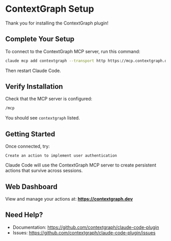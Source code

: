 # ContextGraph Setup

Thank you for installing the ContextGraph plugin!

## Complete Your Setup

To connect to the ContextGraph MCP server, run this command:

```bash
claude mcp add contextgraph --transport http https://mcp.contextgraph.dev
```

Then restart Claude Code.

## Verify Installation

Check that the MCP server is configured:

```bash
/mcp
```

You should see `contextgraph` listed.

## Getting Started

Once connected, try:

```
Create an action to implement user authentication
```

Claude Code will use the ContextGraph MCP server to create persistent actions that survive across sessions.

## Web Dashboard

View and manage your actions at: **https://contextgraph.dev**

## Need Help?

- Documentation: https://github.com/contextgraph/claude-code-plugin
- Issues: https://github.com/contextgraph/claude-code-plugin/issues
